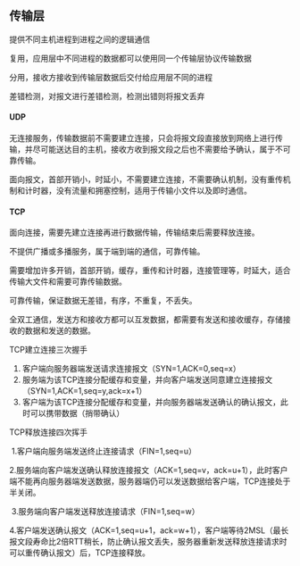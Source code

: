 ## 传输层

提供不同主机进程到进程之间的逻辑通信

复用，应用层中不同进程的数据都可以使用同一个传输层协议传输数据

分用，接收方接收到传输层数据后交付给应用层不同的进程

差错检测，对报文进行差错检测，检测出错则将报文丢弃

#### UDP

无连接服务，传输数据前不需要建立连接，只会将报文段直接放到网络上进行传输，并尽可能送达目的主机，接收方收到报文段之后也不需要给予确认，属于不可靠传输。

面向报文，首部开销小，时延小，不需要建立连接，不需要确认机制，没有重传机制和计时器，没有流量和拥塞控制，适用于传输小文件以及即时通信。

#### TCP

面向连接，需要先建立连接再进行数据传输，传输结束后需要释放连接。

不提供广播或多播服务，属于端到端的通信，可靠传输。

需要增加许多开销，首部开销，缓存，重传和计时器，连接管理等，时延大，适合传输大文件和需要可靠传输数据。

可靠传输，保证数据无差错，有序，不重复，不丢失。

全双工通信，发送方和接收方都可以互发数据，都需要有发送和接收缓存，存储接收的数据和发送的数据。

TCP建立连接三次握手

1. 客户端向服务器端发送请求连接报文（SYN=1,ACK=0,seq=x）
2. 服务端为该TCP连接分配缓存和变量，并向客户端发送同意建立连接报文（SYN=1,ACK=1,seq=y,ack=x+1）
3. 客户端为该TCP连接分配缓存和变量，并向服务器端发送确认的确认报文，此时可以携带数据（捎带确认）

TCP释放连接四次挥手

​	1.客户端向服务端发送终止连接请求（FIN=1,seq=u）

​	2.服务端向客户端发送确认释放连接报文（ACK=1,seq=v，ack=u+1），此时客户端不能再向服务器端发送数据，服务器端仍可以发送数据给客户端，TCP连接处于半关闭。

​	3.服务端向客户端发送释放连接请求（FIN=1,seq=w）

​	4.客户端发送确认报文（ACK=1,seq=u+1，ack=w+1），客户端等待2MSL（最长报文段寿命比2倍RTT稍长，防止确认报文丢失，服务器重新发送释放连接请求时可以重传确认报文）后，TCP连接释放。

